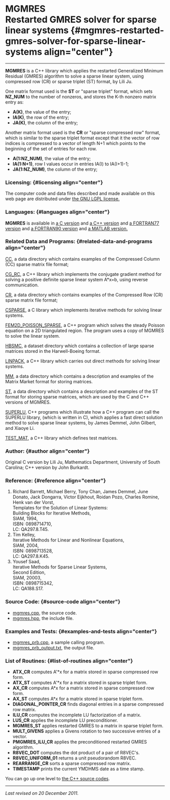 MGMRES\
Restarted GMRES solver for sparse linear systems {#mgmres-restarted-gmres-solver-for-sparse-linear-systems align="center"}
================================================

------------------------------------------------------------------------

**MGMRES** is a C++ library which applies the restarted Generalized
Minimum Residual (GMRES) algorithm to solve a sparse linear system,
using compressed row (CR) or sparse triplet (ST) format, by Lili Ju.

One matrix format used is the **ST** or "sparse triplet" format, which
sets **NZ\_NUM** to the number of nonzeros, and stores the K-th nonzero
matrix entry as:

-   **A(K)**, the value of the entry;
-   **IA(K)**, the row of the entry;
-   **JA(K)**, the column of the entry;

Another matrix format used is the **CR** or "sparse compressed row"
format, which is similar to the sparse triplet format except that it the
vector of row indices is compressed to a vector of length N+1 which
points to the beginning of the set of entries for each row.

-   **A(1:NZ\_NUM)**, the value of the entry;
-   **IA(1:N+1)**, row I values occur in entries IA(I) to IA(I+1)-1;
-   **JA(1:NZ\_NUM)**, the column of the entry;

### Licensing: {#licensing align="center"}

The computer code and data files described and made available on this
web page are distributed under [the GNU LGPL
license.](../../txt/gnu_lgpl.txt)

### Languages: {#languages align="center"}

**MGMRES** is available in [a C version](../../c_src/mgmres/mgmres.html)
and [a C++ version](../../cpp_src/mgmres/mgmres.html) and [a FORTRAN77
version](../../f77_src/mgmres/mgmres.html) and [a FORTRAN90
version](../../f_src/mgmres/mgmres.html) and [a MATLAB
version.](../../m_src/mgmres/mgmres.html)

### Related Data and Programs: {#related-data-and-programs align="center"}

[CC](../../data/cc/cc.html), a data directory which contains examples of
the Compressed Column (CC) sparse matrix file format;

[CG\_RC](../../cpp_src/cg_rc/cg_rc.html), a C++ library which implements
the conjugate gradient method for solving a positive definite sparse
linear system A\*x=b, using reverse communication.

[CR](../../data/cr/cr.html), a data directory which contains examples of
the Compressed Row (CR) sparse matrix file format;

[CSPARSE](../../c_src/csparse/csparse.html), a C library which
implements iterative methods for solving linear systems.

[FEM2D\_POISSON\_SPARSE](../../cpp_src/fem2d_poisson_sparse/fem2d_poisson_sparse.html),
a C++ program which solves the steady Poisson equation on a 2D
triangulated region. The program uses a copy of MGMRES to solve the
linear system.

[HBSMC](../../datasets/hbsmc/hbsmc.html), a dataset directory which
contains a collection of large sparse matrices stored in the
Harwell-Boeing format.

[LINPACK](../../cpp_src/linpack/linpack.html), a C++ library which
carries out direct methods for solving linear systems.

[MM](../../data/mm/mm.html), a data directory which contains a
description and examples of the Matrix Market format for storing
matrices.

[ST](../../data/st/st.html), a data directory which contains a
description and examples of the ST format for storing sparse matrices,
which are used by the C and C++ versions of MGMRES.

[SUPERLU](../../cpp_src/superlu/superlu.html), C++ programs which
illustrate how a C++ program can call the SUPERLU library, (which is
written in C), which applies a fast direct solution method to solve
sparse linear systems, by James Demmel, John Gilbert, and Xiaoye Li.

[TEST\_MAT](../../cpp_src/test_mat/test_mat.html), a C++ library which
defines test matrices.

### Author: {#author align="center"}

Original C version by Lili Ju, Mathematics Department, University of
South Carolina; C++ version by John Burkardt.

### Reference: {#reference align="center"}

1.  Richard Barrett, Michael Berry, Tony Chan, James Demmel, June
    Donato, Jack Dongarra, Victor Eijkhout, Roidan Pozo, Charles Romine,
    Henk van der Vorst,\
    Templates for the Solution of Linear Systems:\
    Building Blocks for Iterative Methods,\
    SIAM, 1994,\
    ISBN: 0898714710,\
    LC: QA297.8.T45.
2.  Tim Kelley,\
    Iterative Methods for Linear and Nonlinear Equations,\
    SIAM, 2004,\
    ISBN: 0898713528,\
    LC: QA297.8.K45.
3.  Yousef Saad,\
    Iterative Methods for Sparse Linear Systems,\
    Second Edition,\
    SIAM, 20003,\
    ISBN: 0898715342,\
    LC: QA188.S17.

### Source Code: {#source-code align="center"}

-   [mgmres.cpp](mgmres.cpp), the source code.
-   [mgmres.hpp](mgmres.hpp), the include file.

### Examples and Tests: {#examples-and-tests align="center"}

-   [mgmres\_prb.cpp](mgmres_prb.cpp), a sample calling program.
-   [mgmres\_prb\_output.txt](mgmres_prb_output.txt), the output file.

### List of Routines: {#list-of-routines align="center"}

-   **ATX\_CR** computes A'\*x for a matrix stored in sparse compressed
    row form.
-   **ATX\_ST** computes A'\*x for a matrix stored in sparse triplet
    form.
-   **AX\_CR** computes A\*x for a matrix stored in sparse compressed
    row form.
-   **AX\_ST** computes A\*x for a matrix stored in sparse triplet form.
-   **DIAGONAL\_POINTER\_CR** finds diagonal entries in a sparse
    compressed row matrix.
-   **ILU\_CR** computes the incomplete LU factorization of a matrix.
-   **LUS\_CR** applies the incomplete LU preconditioner.
-   **MGMRES\_ST** applies restarted GMRES to a matrix in sparse triplet
    form.
-   **MULT\_GIVENS** applies a Givens rotation to two successive entries
    of a vector.
-   **PMGMRES\_ILU\_CR** applies the preconditioned restarted GMRES
    algorithm.
-   **R8VEC\_DOT** computes the dot product of a pair of R8VEC's.
-   **R8VEC\_UNIFORM\_01** returns a unit pseudorandom R8VEC.
-   **REARRANGE\_CR** sorts a sparse compressed row matrix.
-   **TIMESTAMP** prints the current YMDHMS date as a time stamp.

You can go up one level to [the C++ source codes](../cpp_src.html).

------------------------------------------------------------------------

*Last revised on 20 December 2011.*

